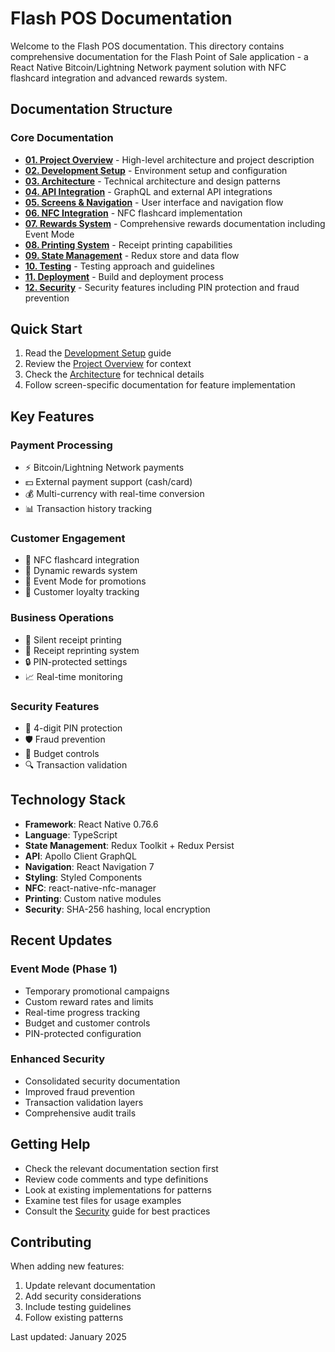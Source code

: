 # Flash POS Documentation

Welcome to the Flash POS documentation. This directory contains comprehensive documentation for the Flash Point of Sale application - a React Native Bitcoin/Lightning Network payment solution with NFC flashcard integration and advanced rewards system.

## Documentation Structure

### Core Documentation
- **[01. Project Overview](./01-project-overview.md)** - High-level architecture and project description
- **[02. Development Setup](./02-development-setup.md)** - Environment setup and configuration
- **[03. Architecture](./03-architecture.md)** - Technical architecture and design patterns
- **[04. API Integration](./04-api-integration.md)** - GraphQL and external API integrations
- **[05. Screens & Navigation](./05-screens-navigation.md)** - User interface and navigation flow
- **[06. NFC Integration](./06-nfc-integration.md)** - NFC flashcard implementation
- **[07. Rewards System](./07-rewards-system.md)** - Comprehensive rewards documentation including Event Mode
- **[08. Printing System](./08-printing-system.md)** - Receipt printing capabilities
- **[09. State Management](./09-state-management.md)** - Redux store and data flow
- **[10. Testing](./10-testing.md)** - Testing approach and guidelines
- **[11. Deployment](./11-deployment.md)** - Build and deployment process
- **[12. Security](./12-security.md)** - Security features including PIN protection and fraud prevention

## Quick Start

1. Read the [Development Setup](./02-development-setup.md) guide
2. Review the [Project Overview](./01-project-overview.md) for context
3. Check the [Architecture](./03-architecture.md) for technical details
4. Follow screen-specific documentation for feature implementation

## Key Features

### Payment Processing
- ⚡ Bitcoin/Lightning Network payments
- 💵 External payment support (cash/card)
- 💰 Multi-currency with real-time conversion
- 📊 Transaction history tracking

### Customer Engagement
- 📱 NFC flashcard integration
- 🎁 Dynamic rewards system
- 🎉 Event Mode for promotions
- 🔄 Customer loyalty tracking

### Business Operations
- 🧾 Silent receipt printing
- 🔄 Receipt reprinting system
- 🔒 PIN-protected settings
- 📈 Real-time monitoring

### Security Features
- 🔐 4-digit PIN protection
- 🛡️ Fraud prevention
- 💸 Budget controls
- 🔍 Transaction validation

## Technology Stack

- **Framework**: React Native 0.76.6
- **Language**: TypeScript
- **State Management**: Redux Toolkit + Redux Persist
- **API**: Apollo Client GraphQL
- **Navigation**: React Navigation 7
- **Styling**: Styled Components
- **NFC**: react-native-nfc-manager
- **Printing**: Custom native modules
- **Security**: SHA-256 hashing, local encryption

## Recent Updates

### Event Mode (Phase 1)
- Temporary promotional campaigns
- Custom reward rates and limits
- Real-time progress tracking
- Budget and customer controls
- PIN-protected configuration

### Enhanced Security
- Consolidated security documentation
- Improved fraud prevention
- Transaction validation layers
- Comprehensive audit trails

## Getting Help

- Check the relevant documentation section first
- Review code comments and type definitions
- Look at existing implementations for patterns
- Examine test files for usage examples
- Consult the [Security](./12-security.md) guide for best practices

## Contributing

When adding new features:
1. Update relevant documentation
2. Add security considerations
3. Include testing guidelines
4. Follow existing patterns

Last updated: January 2025